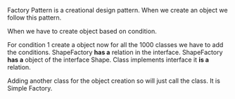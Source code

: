 Factory Pattern is a creational design pattern. When we create an object we follow this pattern.

When we have to create object based on condition.

For condition 1 create a object now for all the 1000 classes we have to add the conditions. 
ShapeFactory **has a** relation in the interface. ShapeFactory **has a** object of the interface Shape.
Class implements interface it **is a** relation.




Adding another class for the object creation so will just call the class. 
It is Simple Factory.

